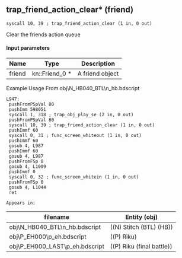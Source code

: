 ## trap_friend_action_clear* (friend)

`syscall 10, 39 ; trap_friend_action_clear (1 in, 0 out)`

Clear the friends action queue

#### Input parameters
| Name | Type | Description
|------|------|------------
| friend   | kn::Friend_0 *   | A friend object


Example Usage From obj\N_HB040_BTL\n_hb.bdscript
```plaintext
L947:
 pushFromPSpVal 80
 pushImm 598051
 syscall 1, 318 ; trap_obj_play_se (2 in, 0 out)
 pushFromPSpVal 80
 syscall 10, 39 ; trap_friend_action_clear (1 in, 0 out)
 pushImmf 60
 syscall 0, 31 ; func_screen_whiteout (1 in, 0 out)
 pushImmf 60
 gosub 4, L987
 pushImmf 60
 gosub 4, L987
 pushFromFSp 0
 gosub 4, L1009
 pushImmf 0
 syscall 0, 32 ; func_screen_whitein (1 in, 0 out)
 pushFromFSp 0
 gosub 4, L1044
 ret
```





	Appears in:
| filename | Entity (obj)
|----------|-------------
| obj\N_HB040_BTL\n_hb.bdscript       | ((N) Stitch (BTL) (HB))          
| obj\P_EH000\p_eh.bdscript       | ((P) Riku)          
| obj\P_EH000_LAST\p_eh.bdscript       | ((P) Riku (final battle))          




